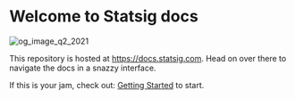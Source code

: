 # Welcome to Statsig docs

![og_image_q2_2021](https://user-images.githubusercontent.com/74588208/128574199-8da0ad26-c052-433a-88a3-a8fa987c9bf8.png)

This repository is hosted at https://docs.statsig.com. Head on over there to navigate the docs in a snazzy interface.

If this is your jam, check out: [Getting Started](docs/getting-started.mdx) to start.
